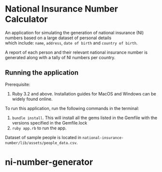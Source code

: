 # National Insurance Number Calculator

An application for simulating the generation of national insurance (NI) numbers based on a large dataset of personal details  
which include: `name`, `address`, `date of birth` and `country of birth`.  

A report of each person and their relevant national insurance number is generated along with a tally of NI numbers per country.


## Running the application

Prerequisite:
1. Ruby 3.2 and above. Installation guides for MacOS and Windows can be widely found online.

To run this application, run the following commands in the terminal:
1. `bundle install`. This will install all the gems listed in the Gemfile with the versions specified in the Gemfile.lock
2. `ruby app.rb` to run the app.

Dataset of sample people is located in
`national-insurance-number/lib/assets/people_data.csv`.
# ni-number-generator
